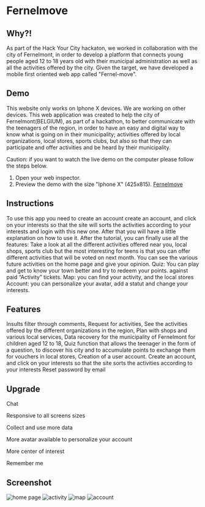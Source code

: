 # Fernelmove

**Why?!**
----
As part of the Hack Your City hackaton, we worked in collaboration with the city of Fernelmont, in order to develop a platform that connects young people aged 12 to 18 years old with their municipal administration as well as all the activities offered by the city.
Given the target, we have developed a mobile first oriented web app called "Fernel-move".

**Demo**
----
This website only works on Iphone X devices. We are working on other devices.
This web application was created to help the city of Fernelmont(BELGIUM), as part of a hackathon, to better communicate with the teenagers of the region, in order to have an easy and digital way to know what is going on in their municipality; activities offered by local organizations, local stores, sports clubs, but also so that they can participate and offer activities and be heard by their municipality.

Caution: if you want to watch the live demo on the computer please follow the steps below.
1. Open your web inspector.
2. Preview the demo with the size "Iphone X" (425x815).
[Fernelmove](https://fernelmove.herokuapp.com/)



**Instructions**
------------
To use this app you need to create an account create an account, and click on your interests so that the site will sorts the activities according to your interests and login with this new one. After that you will have a little explanation on how to use it.
After the tutorial, you can finally use all the features: Take a look at all the different activities offered near you, local shops, sports club but the most interesting for teens is that you can offer different activities that will be voted on next month. You can see the various future activities on the home page and give your opinion. 
Quiz: You can play and get to know your town better and try to redeem your points. against paid “Activity” tickets.
Map: you can find your activity, and the local stores
Account: you can personalize your avatar, add a statut and change your interests.


**Features**
-------
Insults filter through comments,
Request for activities,
See the activities offered by the different organizations in the region,
Plan with shops and various local services,
Data recovery for the municipality of Fernelmont for children aged 12 to 18,
Quiz function that allows the teenager in the form of a question, to discover his city and to accumulate points to exchange them for vouchers in local stores,
Creation of a user account.
Create an account, and click on your interests so that the site sorts the activities according to your interests 
Reset password by email


**Upgrade**
------------
Chat

Responsive to all screens sizes

Collect and use more data

More avatar available to personalize your account

More center of interest

Remember me




**Screenshot**
-----------
![home page](https://github.com/bryangustin/Fernelmove/blob/main/public/images/screenshot/suggestion-cinema.jpg)
![activity](https://github.com/bryangustin/Fernelmove/blob/main/public/images/screenshot/activity-fifa.jpg)
![map](https://github.com/bryangustin/Fernelmove/blob/main/public/images/screenshot/map.jpg)
![account](https://github.com/bryangustin/Fernelmove/blob/main/public/images/screenshot/account.jpg)
